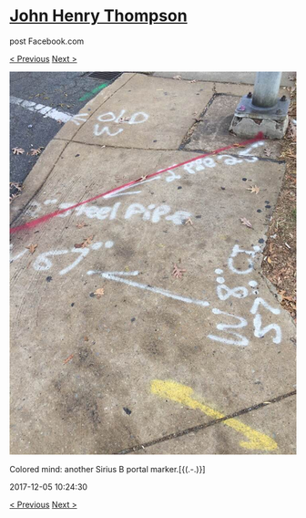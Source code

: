 # [John Henry Thompson](../README.md)
post Facebook.com

[< Previous](2017-12-10-1.md) [Next >](2017-12-05-2.md)

[![](../media/2017-12-05/Timeline-Photos-Colored-mind-another-Sirius-B-portal-marker.jpg)](../README.md)

Colored mind: another  Sirius B portal marker.[{(.-.)}]

2017-12-05 10:24:30

[< Previous](2017-12-10-1.md) [Next >](2017-12-05-2.md)